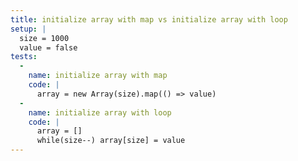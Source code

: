 ```yaml
---
title: initialize array with map vs initialize array with loop
setup: |
  size = 1000
  value = false
tests:
  -
    name: initialize array with map
    code: |
      array = new Array(size).map(() => value)
  -
    name: initialize array with loop
    code: |
      array = []
      while(size--) array[size] = value
---
```


